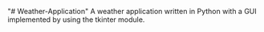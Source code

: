 "# Weather-Application" 
A weather application written in Python with a GUI implemented by using the tkinter module. 

